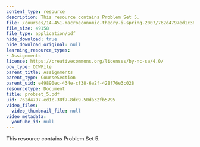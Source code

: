 ```yaml
---
content_type: resource
description: This resource contains Problem Set 5.
file: /courses/14-451-macroeconomic-theory-i-spring-2007/762d4797ed1c38f78dc950da32fb5795_probset_5.pdf
file_size: 49158
file_type: application/pdf
hide_download: true
hide_download_original: null
learning_resource_types:
- Assignments
license: https://creativecommons.org/licenses/by-nc-sa/4.0/
ocw_type: OCWFile
parent_title: Assignments
parent_type: CourseSection
parent_uid: e49890ec-434e-cf38-6a2f-428f76e3c028
resourcetype: Document
title: probset_5.pdf
uid: 762d4797-ed1c-38f7-8dc9-50da32fb5795
video_files:
  video_thumbnail_file: null
video_metadata:
  youtube_id: null
---
```

This resource contains Problem Set 5.